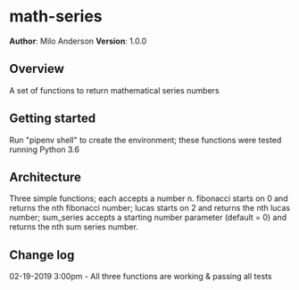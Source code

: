 # math-series

**Author**: Milo Anderson
**Version**: 1.0.0

## Overview
A set of functions to return mathematical series numbers

## Getting started
Run "pipenv shell" to create the environment; these functions were tested running Python 3.6

## Architecture
Three simple functions; each accepts a number n. fibonacci starts on 0 and returns the nth fibonacci number; lucas starts on 2 and returns the nth lucas number; sum_series accepts a starting number parameter (default = 0) and returns the nth sum series number.

## Change log
02-19-2019 3:00pm - All three functions are working & passing all tests
